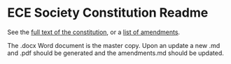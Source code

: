 
# ECE Society Constitution Readme

See the [full text of the constitution](constitution.md), or a 
[list of amendments](amendments.md).

The .docx Word document is the master copy. Upon an update a new .md and .pdf should be generated and the amendments.md should be updated.
